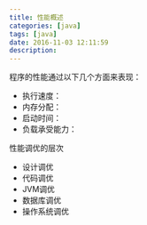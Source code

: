 ```yaml
---
title: 性能概述
categories: [java]
tags: [java]
date: 2016-11-03 12:11:59
description:
---
```


程序的性能通过以下几个方面来表现：
- 执行速度：
- 内存分配：
- 启动时间：
- 负载承受能力：

性能调优的层次
- 设计调优
- 代码调优
- JVM调优
- 数据库调优
- 操作系统调优